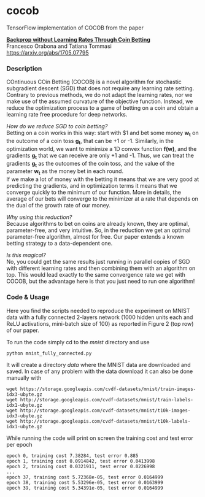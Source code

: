 # cocob
TensorFlow implementation of COCOB from the paper

**[Backprop without Learning Rates Through Coin Betting](https://arxiv.org/abs/1705.07795)**  
Francesco Orabona and Tatiana Tommasi  
https://arxiv.org/abs/1705.07795  

### Description

COntinuous COin Betting (COCOB) is a novel algorithm for stochastic subgradient descent (SGD) that does not require 
any learning rate setting. Contrary to previous methods, we do not adapt the learning rates, nor we make use of the 
assumed curvature of the objective function. Instead, we reduce the optimization process to a game of betting on a 
coin and obtain a learning rate free procedure for deep networks.

*How do we reduce SGD to coin betting?*  
Betting on a coin works in this way: start with $1 and bet some money **w<sub>t</sub>** on the outcome of a coin toss 
**g<sub>t</sub>**, that can be +1 or -1. Similarly, in the optimization world, we want to minimize a 1D convex function 
**f(w)**, and the gradients **g<sub>t</sub>** that we can receive are only +1 and -1. Thus, we can treat the gradients 
**g<sub>t</sub>** as the outcomes of the coin toss, and the value of the parameter **w<sub>t</sub>** as the money bet in 
each round.  
If we make a lot of money with the betting it means that we are very good at predicting the gradients, and in optimization 
terms it means that we converge quickly to the minimum of our function. More in details, the average of our bets will converge 
to the minimizer at a rate that depends on the dual of the growth rate of our money.

*Why using this reduction?*  
Because algorithms to bet on coins are already known, they are optimal, parameter-free, and very intuitive. So, in the 
reduction we get an optimal parameter-free algorithm, almost for free. Our paper extends a known betting strategy to 
a data-dependent one.

*Is this magical?*  
No, you could get the same results just running in parallel copies of SGD with different learning rates and then combining them
with an algorithm on top. This would lead exactly to the same convergence rate we get with COCOB, but the advantage here is that 
you just need to run one algorithm!


### Code & Usage

Here you find the scripts needed to reproduce the experiment on MNIST data with a fully connected 2-layers network (1000 hidden units each and ReLU activations, mini-batch size of 100) as reported in Figure 2 (top row) of our paper.   

To run the code simply cd to the *mnist* directory and use

```
python mnist_fully_connected.py
```

It will create a directory *data* where the MNIST data are downloaded and saved. In case of any problem with the data download
it can also be done manually with 

```
wget https://storage.googleapis.com/cvdf-datasets/mnist/train-images-idx3-ubyte.gz
wget http://storage.googleapis.com/cvdf-datasets/mnist/train-labels-idx1-ubyte.gz
wget http://storage.googleapis.com/cvdf-datasets/mnist/t10k-images-idx3-ubyte.gz
wget http://storage.googleapis.com/cvdf-datasets/mnist/t10k-labels-idx1-ubyte.gz
```
While running the code will print on screen the training cost and test error per epoch

```
epoch 0, training cost 7.38284, test error 0.885 
epoch 1, training cost 0.0914842, test error 0.0413998 
epoch 2, training cost 0.0321911, test error 0.0226998
...
epoch 37, training cost 5.72368e-05, test error 0.0164999 
epoch 38, training cost 5.53296e-05, test error 0.0163999 
epoch 39, training cost 5.34391e-05, test error 0.0164999
```


